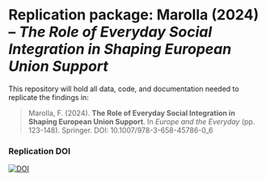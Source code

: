 # Replication package: Marolla (2024) – *The Role of Everyday Social Integration in Shaping European Union Support*

This repository will hold all data, code, and documentation needed to replicate the findings in:

> Marolla, F. (2024). **The Role of Everyday Social Integration in Shaping European Union Support**. In *Europe and the Everyday* (pp. 123-148). Springer. DOI: 10.1007/978-3-658-45786-0_6

### Replication DOI

[![DOI](https://zenodo.org/badge/989791180.svg)](https://doi.org/10.5281/zenodo.15512349)
